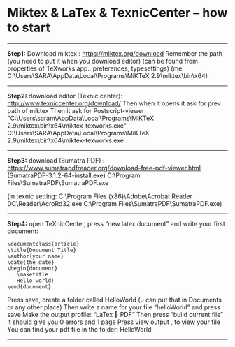 # Miktex & LaTex & TexnicCenter – how to start
----------------------------
**Step1:** 
Download miktex : https://miktex.org/download 
Remember the path (you need to put it when you download editor) 
(can be found from properties of TeXworks app.. preferences, typesettings)
(me: C:\Users\SARA\AppData\Local\Programs\MiKTeX 2.9\miktex\bin\x64)

-----------------------------

**Step2:** download  editor (Texnic center): http://www.texniccenter.org/download/ 
Then when it opens it ask for prev path of miktex
Then it ask for Postscript-viewer:
"C:\Users\saram\AppData\Local\Programs\MiKTeX 2.9\miktex\bin\x64\miktex-texworks.exe"
C:\Users\SARA\AppData\Local\Programs\MiKTeX 2.9\miktex\bin\x64\miktex-texworks.exe

-----------------------------

**Step3:** download (Sumatra PDF) : https://www.sumatrapdfreader.org/download-free-pdf-viewer.html (SumatraPDF-3.1.2-64-install.exe)
C:\Program Files\SumatraPDF\SumatraPDF.exe

(in texnic setting:
C:\Program Files (x86)\Adobe\Acrobat Reader DC\Reader\AcroRd32.exe
C:\Program Files\SumatraPDF\SumatraPDF.exe)

-----------------------------

**Step4:** open TeXnicCenter, press “new latex document” and write your first document:


```
\documentclass{article}
\title{Document Title}
\author{your name}
\date{the date}
\begin{document}
   \maketitle
   Hello world!
\end{document}
```
 
Press save, create a folder called HelloWorld (u can put that in Documents or any other place)
Then write a name for your file “helloWorld” and press save 
Make the output profile: “LaTex  PDF”
Then press “build current file” it should give you 0 errors and 1 page
Press view output , to view your file
You can find your pdf file in the folder: HelloWorld 

-------------------------------

